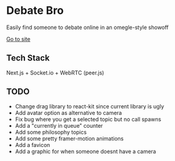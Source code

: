 # Debate Bro

Easily find someone to debate online in an omegle-style showoff

[Go to site](https://debate-bro.com/)

## Tech Stack

Next.js + Socket.io + WebRTC (peer.js)

## TODO
* Change drag library to react-kit since current library is ugly
* Add avatar option as alternative to camera
* Fix bug where you get a selected topic but no call spawns
* Add a "currently in queue" counter
* Add some philosophy topics
* Add some pretty framer-motion animations
* Add a favicon
* Add a graphic for when someone doesnt have a camera
